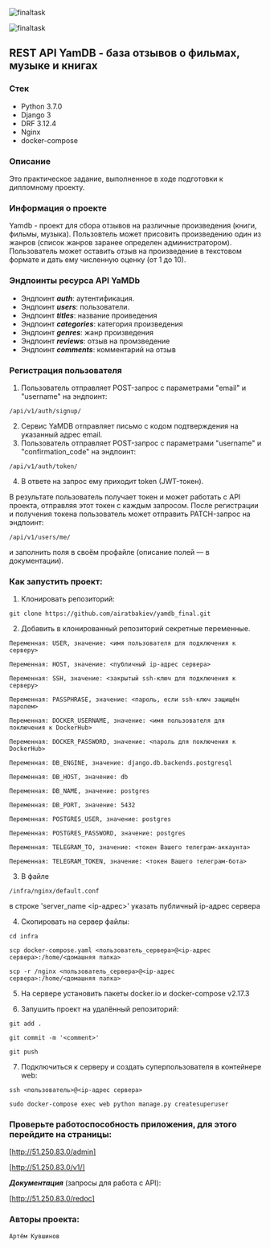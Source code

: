 ![finaltask](https://github.com/syahelloartem/yamdb_final/actions/workflows/yamdb_workflow.yml/badge.svg)

![finaltask](https://github.com/airatbakiev/yamdb_final/actions/workflows/yamdb_workflow.yml/badge.svg)

## REST API YamDB - база отзывов о фильмах, музыке и книгах

### Стек

- Python 3.7.0
- Django 3
- DRF 3.12.4
- Nginx
- docker-compose

### Описание

Это практическое задание, выполненное в ходе подготовки к дипломному проекту.

### Информация о проекте 
Yamdb - проект для сбора  отзывов на различные произведения (книги, фильмы, музыка).
Пользовтель может присовить произведению один из жанров (список жанров заранее определен администратором).
Пользователь может оставить отзыв на произведение в текстовом формате и дать ему численную оценку (от 1 до 10).




### Эндпоинты ресурса API YaMDb

- Эндпоинт ***auth***: аутентификация.
- Эндпоинт ***users***: пользователи.
- Эндпоинт ***titles***: название проиведения
- Эндпоинт ***categories***: категория произведения
- Эндпоинт ***genres***: жанр произведения
- Эндпоинт ***reviews***: отзыв на промзведение
- Эндпоинт ***comments***: комментарий на отзыв



### Регистрация пользователя

1. Пользователь отправляет POST-запрос с параметрами "email" и "username" на эндпоинт:
```
/api/v1/auth/signup/
```
2. Сервис YaMDB отправляет письмо с кодом подтверждения на указанный адрес email.
3. Пользователь отправляет POST-запрос с параметрами "username" и "confirmation_code" на эндпоинт:
```
/api/v1/auth/token/
```
4. В ответе на запрос ему приходит token (JWT-токен).

В результате пользователь получает токен и может работать с API проекта, отправляя этот токен с каждым запросом. После регистрации и получения токена пользователь может отправить PATCH-запрос на эндпоинт:
```
/api/v1/users/me/
```
и заполнить поля в своём профайле (описание полей — в документации).



### Как запустить проект:

1. Клонировать репозиторий:

```
git clone https://github.com/airatbakiev/yamdb_final.git
```

2. Добавить в клонированный репозиторий секретные переменные.

```
Переменная: USER, значение: <имя пользователя для подключения к серверу>
```
```
Переменная: HOST, значение: <публичный ip-адрес сервера>
```
```
Переменная: SSH, значение: <закрытый ssh-ключ для подключения к серверу>
```
```
Переменная: PASSPHRASE, значение: <пароль, если ssh-ключ защищён паролем>
```
```
Переменная: DOCKER_USERNAME, значение: <имя пользователя для поключения к DockerHub>
```
```
Переменная: DOCKER_PASSWORD, значение: <пароль для поключения к DockerHub>
```
```
Переменная: DB_ENGINE, значение: django.db.backends.postgresql
```
```
Переменная: DB_HOST, значение: db
```
```
Переменная: DB_NAME, значение: postgres
```
```
Переменная: DB_PORT, значение: 5432
```
```
Переменная: POSTGRES_USER, значение: postgres
```
```
Переменная: POSTGRES_PASSWORD, значение: postgres
```
```
Переменная: TELEGRAM_TO, значение: <токен Вашего телеграм-аккаунта>
```
```
Переменная: TELEGRAM_TOKEN, значение: <токен Вашего телеграм-бота>
```

3. В файле 
```
/infra/nginx/default.conf
```
в строке 'server_name <ip-адрес>' указать публичный ip-адрес сервера

4. Скопировать на сервер файлы:

```
cd infra
```
```
scp docker-compose.yaml <пользователь_сервера>@<ip-адрес сервера>:/home/<домашняя папка>
```
```
scp -r /nginx <пользователь_сервера>@<ip-адрес сервера>:/home/<домашняя папка>
```
5. На сервере установить пакеты docker.io и docker-compose v2.17.3

6. Запушить проект на удалённый репозиторий:

```
git add .
```
```
git commit -m '<comment>'
```
```
git push
```

7. Подключиться к серверу и создать суперпользователя в контейнере web:

```
ssh <пользователь>@<ip-адрес сервера>
```
```
sudo docker-compose exec web python manage.py createsuperuser
```

### Проверьте работоспособность приложения, для этого перейдите на страницы:

[http://51.250.83.0/admin]

[http://51.250.83.0/v1/]

***Документация*** (запросы для работа с API):

[http://51.250.83.0/redoc]

### Авторы проекта:

```
Артём Кувшинов
```




